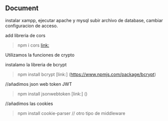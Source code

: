 ## Document
instalar xampp, ejecutar apache y mysql
subir archivo de database, cambiar configuracion de acceso.

add libreria de cors
> npm i cors [link:](https://www.npmjs.com/package/cors)

Utilizamos la funciones de crypto 

instalamo la libreria de bcrypt
> npm install bcrypt [link:] (https://www.npmjs.com/package/bcrypt)

//añadimos json web token JWT
> npm install jsonwebtoken [link:] ()

//añadimos las cookies
 > npm install cookie-parser // otro tipo de middleware
